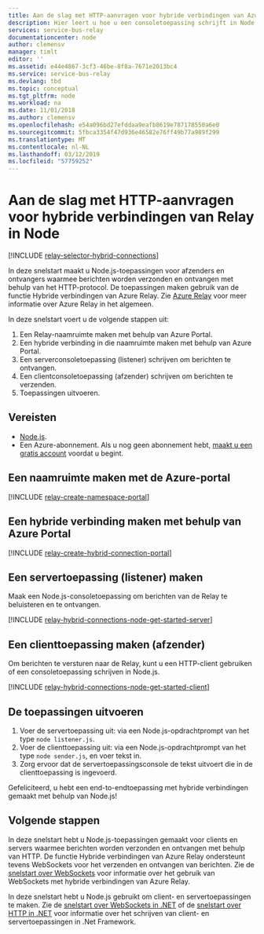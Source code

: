 ```yaml
---
title: Aan de slag met HTTP-aanvragen voor hybride verbindingen van Azure Relay in Node | Microsoft Docs
description: Hier leert u hoe u een consoletoepassing schrijft in Node.js voor HTTP-aanvragen voor hybride verbindingen van Azure Relay.
services: service-bus-relay
documentationcenter: node
author: clemensv
manager: timlt
editor: ''
ms.assetid: e44e4867-3cf3-46be-8f8a-7671e2013bc4
ms.service: service-bus-relay
ms.devlang: tbd
ms.topic: conceptual
ms.tgt_pltfrm: node
ms.workload: na
ms.date: 11/01/2018
ms.author: clemensv
ms.openlocfilehash: e54a096bd27efddaa9eafb8619e787178550a6e0
ms.sourcegitcommit: 5fbca3354f47d936e46582e76ff49b77a989f299
ms.translationtype: MT
ms.contentlocale: nl-NL
ms.lasthandoff: 03/12/2019
ms.locfileid: "57759252"
---
```

# <a name="get-started-with-relay-hybrid-connections-http-requests-in-node"></a>Aan de slag met HTTP-aanvragen voor hybride verbindingen van Relay in Node

[!INCLUDE [relay-selector-hybrid-connections](../../includes/relay-selector-hybrid-connections.md)]

In deze snelstart maakt u Node.js-toepassingen voor afzenders en ontvangers waarmee berichten worden verzonden en ontvangen met behulp van het HTTP-protocol. De toepassingen maken gebruik van de functie Hybride verbindingen van Azure Relay. Zie [Azure Relay](relay-what-is-it.md) voor meer informatie over Azure Relay in het algemeen. 

In deze snelstart voert u de volgende stappen uit:

1. Een Relay-naamruimte maken met behulp van Azure Portal.
2. Een hybride verbinding in die naamruimte maken met behulp van Azure Portal.
3. Een serverconsoletoepassing (listener) schrijven om berichten te ontvangen.
4. Een clientconsoletoepassing (afzender) schrijven om berichten te verzenden.
5. Toepassingen uitvoeren.

## <a name="prerequisites"></a>Vereisten
- [Node.js](https://nodejs.org/en/).
- Een Azure-abonnement. Als u nog geen abonnement hebt, [maakt u een gratis account](https://azure.microsoft.com/free/) voordat u begint.

## <a name="create-a-namespace-using-the-azure-portal"></a>Een naamruimte maken met de Azure-portal
[!INCLUDE [relay-create-namespace-portal](../../includes/relay-create-namespace-portal.md)]

## <a name="create-a-hybrid-connection-using-the-azure-portal"></a>Een hybride verbinding maken met behulp van Azure Portal
[!INCLUDE [relay-create-hybrid-connection-portal](../../includes/relay-create-hybrid-connection-portal.md)]

## <a name="create-a-server-application-listener"></a>Een servertoepassing (listener) maken
Maak een Node.js-consoletoepassing om berichten van de Relay te beluisteren en te ontvangen.

[!INCLUDE [relay-hybrid-connections-node-get-started-server](../../includes/relay-hybrid-connections-http-requests-node-get-started-server.md)]

## <a name="create-a-client-application-sender"></a>Een clienttoepassing maken (afzender)

Om berichten te versturen naar de Relay, kunt u een HTTP-client gebruiken of een consoletoepassing schrijven in Node.js.

[!INCLUDE [relay-hybrid-connections-node-get-started-client](../../includes/relay-hybrid-connections-http-requests-node-get-started-client.md)]

## <a name="run-the-applications"></a>De toepassingen uitvoeren

1. Voer de servertoepassing uit: via een Node.js-opdrachtprompt van het type `node listener.js`.
2. Voer de clienttoepassing uit: via een Node.js-opdrachtprompt van het type `node sender.js`, en voer tekst in.
3. Zorg ervoor dat de servertoepassingsconsole de tekst uitvoert die in de clienttoepassing is ingevoerd.

Gefeliciteerd, u hebt een end-to-endtoepassing met hybride verbindingen gemaakt met behulp van Node.js!

## <a name="next-steps"></a>Volgende stappen
In deze snelstart hebt u Node.js-toepassingen gemaakt voor clients en servers waarmee berichten worden verzonden en ontvangen met behulp van HTTP. De functie Hybride verbindingen van Azure Relay ondersteunt tevens WebSockets voor het verzenden en ontvangen van berichten. Zie de [snelstart over WebSockets](relay-hybrid-connections-node-get-started.md) voor informatie over het gebruik van WebSockets met hybride verbindingen van Azure Relay.

In deze snelstart hebt u Node.js gebruikt om client- en servertoepassingen te maken. Zie de [snelstart over WebSockets in .NET](relay-hybrid-connections-dotnet-get-started.md) of de [snelstart over HTTP in .NET](relay-hybrid-connections-http-requests-dotnet-get-started.md) voor informatie over het schrijven van client- en servertoepassingen in .Net Framework.
